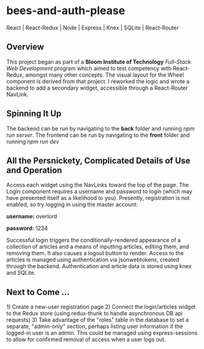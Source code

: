 # bees-and-auth-please
React | React-Redux | Node | Express | Knex | SQLite | React-Router
<h2>Overview</h2>
This project began as part of a <b>Bloom Institute of Technology</b> <i>Full-Stack Web Development</i> program which aimed to test competency with React-Redux, amongst many other concepts. The visual layout for the Wheel component is derived from that project. I reworked the logic and wrote a backend to add a secondary widget, accessible through a React-Router NavLink.
<h2>Spinning It Up</h2>
The backend can be run by navigating to the <b>back</b> folder and running <i>npm run server</i>.
The frontend can be run by navigating to the <b>front</b> folder and running <i>npm run dev</i>
<h2>All the Persnickety, Complicated Details of Use and Operation</h2>
Access each widget using the NavLinks toward the top of the page.
The Login component requires a username and password to login (which may have presented itself as a likelihood to you). Presently, registration is not enabled, so try logging in using the master account:
<p><b>username:</b> overlord</p><b>password:</b> 1234</p>
Successful login triggers the conditionally-rendered appearance of a collection of articles and a means of inputting articles, editing them, and removing them. It also causes a logout button to render.
Access to the articles is managed using authentication via jsonwebtokens, created through the backend.
Authentication and article data is stored using knex and SQLite.
<h2> Next to Come ... </h2>
1) Create a new-user registration page
2) Connect the login/articles widget to the Redux store (using redux-thunk to handle asynchronous DB api requests)
3) Take advantage of the "roles" table in the database to set a separate, "admin-only" section, perhaps listing user information if the logged-in user is an admin. This could be managed using express-sessions to allow for confirmed removal of access when a user logs out.
